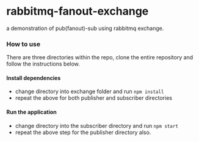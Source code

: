 # rabbitmq-fanout-exchange

a demonstration of pub(fanout)-sub using rabbitmq exchange.

### How to use
There are three directories within the repo, clone the entire repository and follow the instructions below.

#### Install dependencies
- change directory into exchange folder and run `npm install`
- repeat the above for both publisher and subscriber directories

#### Run the application
- change directory into the subscriber directory and run `npm start`
- repeat the above step for the publisher directory also.
